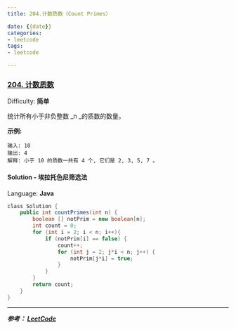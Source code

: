 ```yaml
---
title: 204.计数质数（Count Primes）

date: {{date}}
categories:
- leetcode
tags:
- leetcode

---
```

### [204\. 计数质数](https://leetcode-cn.com/problems/count-primes/)

Difficulty: **简单**


统计所有小于非负整数 _n _的质数的数量。

**示例:**

```
输入: 10
输出: 4
解释: 小于 10 的质数一共有 4 个, 它们是 2, 3, 5, 7 。
```


#### Solution - 埃拉托色尼筛选法

Language: **Java**

```java
​class Solution {
    public int countPrimes(int n) {
        boolean [] notPrim = new boolean[n];
        int count = 0;
        for (int i = 2; i < n; i++){
            if (notPrim[i] == false) {
                count++;
                for (int j = 2; j*i < n; j++) {
                    notPrim[j*i] = true;
                }
            }
        }
        return count;
    }
}
```

---
***参考：
[LeetCode](https://leetcode-cn.com/problems/count-primes/submissions/)***
